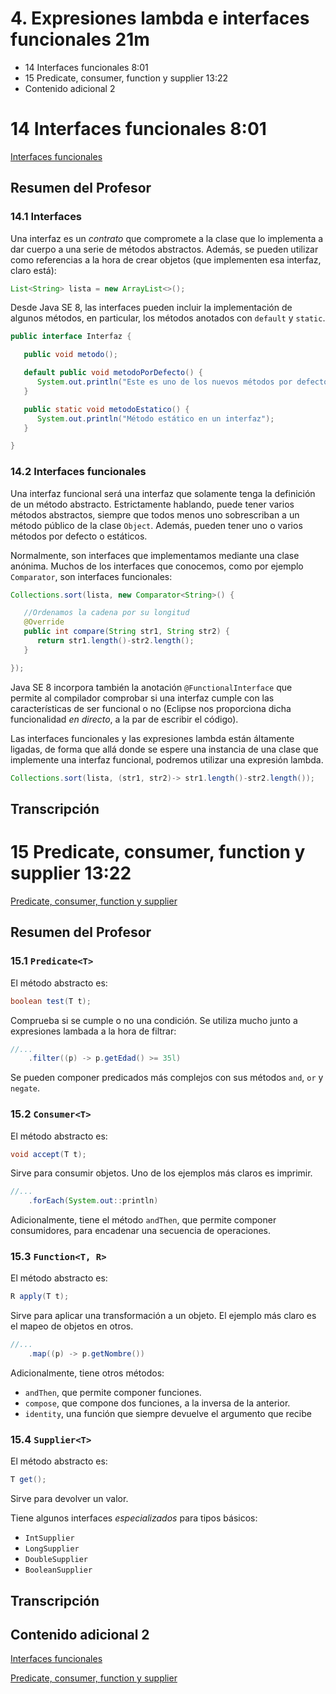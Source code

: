 # 4. Expresiones lambda e interfaces funcionales 21m

   * 14 Interfaces funcionales 8:01 
   * 15 Predicate, consumer, function y supplier 13:22 
   * Contenido adicional 2
   
# 14 Interfaces funcionales 8:01 

[Interfaces funcionales](pdfs/14_Interfaces_funcionales.pdf)

## Resumen del Profesor

### 14.1 Interfaces

Una interfaz es un *contrato* que compromete a la clase que lo implementa a dar cuerpo a una serie de métodos abstractos. Además, se pueden utilizar como referencias a la hora de crear objetos (que implementen esa interfaz, claro está):

```java
List<String> lista = new ArrayList<>();
```

Desde Java SE 8, las interfaces pueden incluir la implementación de algunos métodos, en particular, los métodos anotados con `default` y `static`.

```java
public interface Interfaz {

   public void metodo();

   default public void metodoPorDefecto() {
      System.out.println("Este es uno de los nuevos métodos por defecto");
   }

   public static void metodoEstatico() {
      System.out.println("Método estático en un interfaz");
   }

}
```

### 14.2 Interfaces funcionales

Una interfaz funcional será una interfaz que solamente tenga la definición de un método abstracto. Estrictamente hablando, puede tener varios métodos abstractos, siempre que todos menos uno sobrescriban a un método público de la clase `Object`. Además, pueden tener uno o varios métodos por defecto o estáticos.

Normalmente, son interfaces que implementamos mediante una clase anónima. Muchos de los interfaces que conocemos, como por ejemplo `Comparator`, son interfaces funcionales:

```java
Collections.sort(lista, new Comparator<String>() {

   //Ordenamos la cadena por su longitud
   @Override
   public int compare(String str1, String str2) {
      return str1.length()-str2.length();
   }

});
```

Java SE 8 incorpora también la anotación `@FunctionalInterface` que permite al compilador comprobar si una interfaz cumple con las características de ser funcional o no (Eclipse nos proporciona dicha funcionalidad *en directo*, a la par de escribir el código).

Las interfaces funcionales y las expresiones lambda están áltamente ligadas, de forma que allá donde se espere una instancia de una clase que implemente una interfaz funcional, podremos utilizar una expresión lambda.

```java
Collections.sort(lista, (str1, str2)-> str1.length()-str2.length());
```

## Transcripción

# 15 Predicate, consumer, function y supplier 13:22 

[Predicate, consumer, function y supplier](pdfs/15_Uso_de_interfaces_como_Predicate_Consumer_Function_y_Supplier.pdf)

## Resumen del Profesor

### 15.1 `Predicate<T>`

El método abstracto es:

```java
boolean test(T t);
```

Comprueba si se cumple o no una condición. Se utiliza mucho junto a expresiones lambada a la hora de filtrar:

```java
//...
    .filter((p) -> p.getEdad() >= 35l)
```

Se pueden componer predicados más complejos con sus métodos `and`, `or` y `negate`.

### 15.2 `Consumer<T>`
  
El método abstracto es:

```java
void accept(T t);
```

Sirve para consumir objetos. Uno de los ejemplos más claros es imprimir.

```java
//...
    .forEach(System.out::println)
```

Adicionalmente, tiene el método `andThen`, que permite componer consumidores, para encadenar una secuencia de operaciones.

### 15.3 `Function<T, R>`

El método abstracto es:

```java
R apply(T t);
```

Sirve para aplicar una transformación a un objeto. El ejemplo más claro es el mapeo de objetos en otros.

```java
//...
    .map((p) -> p.getNombre())
```

Adicionalmente, tiene otros métodos:

* `andThen`, que permite componer funciones.
* `compose`, que compone dos funciones, a la inversa de la anterior.
* `identity`, una función que siempre devuelve el argumento que recibe

### 15.4 `Supplier<T>`
  
El método abstracto es:

```java
T get();
```

Sirve para devolver un valor.

Tiene algunos interfaces *especializados* para tipos básicos:

* `IntSupplier`
* `LongSupplier`
* `DoubleSupplier`
* `BooleanSupplier`

## Transcripción

## Contenido adicional 2   

[Interfaces funcionales](pdfs/14_Interfaces_funcionales.pdf)

[Predicate, consumer, function y supplier](pdfs/15_Uso_de_interfaces_como_Predicate_Consumer_Function_y_Supplier.pdf)
